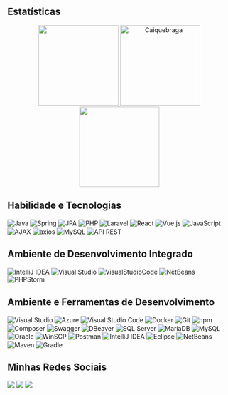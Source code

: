 
## Estatísticas

<div align="center"> <a href="https://github.com/Caiquebraga"> <img height="180em" src="https://github-readme-stats.vercel.app/api?username=Caiquebraga&show_icons=true&theme=blue-green&include_all_commits=true&count_private=true&exclude_repo=repositorio1,repositorio2"/> </a> <a href="https://github.com/Caiquebraga"> <img height="180em" src="https://github-readme-streak-stats.herokuapp.com/?user=Caiquebraga&theme=tokyonight" alt="Caiquebraga" /> </a> <a href="https://github.com/Caiquebraga"> <img height="180em" src="https://github-readme-stats.vercel.app/api/top-langs/?username=Caiquebraga&layout=compact&langs_count=7&theme=blue-green&exclude_repo=repositorio1,repositorio2"/> </a> </div>

## Habilidade e Tecnologias

<div align="left">  
    <img align="center" alt="Java" src="https://img.shields.io/badge/Java-007396?style=for-the-badge&logo=java&logoColor=white">
    <img align="center" alt="Spring" src="https://img.shields.io/badge/Spring-6DB33F?style=for-the-badge&logo=spring&logoColor=white">
    <img align="center" alt="JPA" src="https://img.shields.io/badge/JPA-FF6D00?style=for-the-badge">
    <img align="center" alt="PHP" src="https://img.shields.io/badge/PHP-777BB4?style=for-the-badge&logo=php&logoColor=white">
    <img align="center" alt="Laravel" src="https://img.shields.io/badge/Laravel-FF2D20?style=for-the-badge&logo=laravel&logoColor=white">
    <img align="center" alt="React" src="https://img.shields.io/badge/React-61DAFB?style=for-the-badge&logo=react&logoColor=black">
    <img align="center" alt="Vue.js" src="https://img.shields.io/badge/Vue.js-4FC08D?style=for-the-badge&logo=vue.js&logoColor=white">
    <img align="center" alt="JavaScript" src="https://img.shields.io/badge/JavaScript-F7DF1E?style=for-the-badge&logo=javascript&logoColor=black">
    <img align="center" alt="AJAX" src="https://img.shields.io/badge/AJAX-0082FC?style=for-the-badge&logo=ajax&logoColor=white">
    <img align="center" alt="axios" src="https://img.shields.io/badge/axios-007ACC?style=for-the-badge&logo=axios&logoColor=white">
    <img align="center" alt="MySQL" src="https://img.shields.io/badge/MySQL-4479A1?style=for-the-badge&logo=mysql&logoColor=white">
    <img align="center" alt="API REST" src="https://img.shields.io/badge/API_REST-FF5733?style=for-the-badge">    
</div>

## Ambiente de Desenvolvimento Integrado

<div>
    <img align="center" alt="IntelliJ IDEA" src="https://img.shields.io/badge/IntelliJ%20IDEA-000000?style=for-the-badge&logo=intellij-idea&logoColor=white">
    <img align="center" alt="Visual Studio" src="https://img.shields.io/badge/Visual%20Studio-5C2D91?style=for-the-badge&logo=visual-studio&logoColor=white">
     <img align="center" alt="VisualStudioCode"                                             
src="https://img.shields.io/badge/Visual%20Studio%20Code-0078d7.svg?style=for-the-badge&logo=visual-studio-code&logoColor=white">
    <img align="center" alt="NetBeans"                                                                    
    src="https://img.shields.io/badge/NetBeans-1B6AC6?style=for-the-badge&logo=apache-netbeans-ide&logoColor=white">
    <img align="center" alt="PHPStorm" src="https://img.shields.io/badge/PHPStorm-000000?style=for-the-badge&logo=phpstorm&logoColor=white">
</div>

## Ambiente e Ferramentas de Desenvolvimento 

<div align="left">
     <img align="center" alt="Visual Studio"                                                        
    src="https://img.shields.io/badge/Visual%20Studio-5C2D91?style=for-the-badge&logo=visual-studio&logoColor=white">
    <img align="center" alt="Azure" src="https://img.shields.io/badge/Azure-0089D6?style=for-the-badge&logo=microsoft-azure&logoColor=white">
    <img align="center" alt="Visual Studio Code" src="https://img.shields.io/badge/Visual%20Studio%20Code-0078d7.svg?style=for-the- 
    badge&logo=visual-studio-code&logoColor=white">
    <img align="center" alt="Docker" src="https://img.shields.io/badge/docker-%230db7ed.svg?style=for-the-badge&logo=docker&logoColor=white"> 
    <img align="center" alt="Git" src="https://img.shields.io/badge/git-%23F05033.svg?style=for-the-badge&logo=git&logoColor=white"> 
    <img align="center" alt="npm" src="https://img.shields.io/badge/npm-CB3837?style=for-the-badge&logo=npm&logoColor=white">
    <img align="center" alt="Composer" src="https://img.shields.io/badge/Composer-885630?style=for-the-badge&logo=composer&logoColor=white">
    <img align="center" alt="Swagger" src="https://img.shields.io/badge/Swagger-85EA2D?style=for-the-badge&logo=swagger&logoColor=black">
    <img align="center" alt="DBeaver" src="https://img.shields.io/badge/DBeaver-430098?style=for-the-badge&logo=dbeaver&logoColor=white">
    <img align="center" alt="SQL Server"                                                                
    src="https://img.shields.io/badge/SQL_Server-CC2927?style=for-the-badge&logo=microsoft-sql-server&logoColor=white">
    <img align="center" alt="MariaDB" src="https://img.shields.io/badge/MariaDB-003545?style=for-the-badge&logo=mariadb&logoColor=white">
    <img align="center" alt="MySQL" src="https://img.shields.io/badge/mysql-%2300f.svg?style=for-the-badge&logo=mysql&logoColor=white">
    <img align="center" alt="Oracle" src="https://img.shields.io/badge/Oracle-F80000?style=for-the-badge&logo=oracle&logoColor=white">
    <img align="center" alt="WinSCP" src="https://img.shields.io/badge/WinSCP-167BB6?style=for-the-badge&logo=winscp&logoColor=white">
    <img align="center" alt="Postman" src="https://img.shields.io/badge/Postman-FF6C37?style=for-the-badge&logo=postman&logoColor=white">
    <img align="center" alt="IntelliJ IDEA" src="https://img.shields.io/badge/IntelliJ%20IDEA-000000?style=for-the-badge&logo=intellij-idea&logoColor=white">
    <img align="center" alt="Eclipse" src="https://img.shields.io/badge/Eclipse-2C2255?style=for-the-badge&logo=eclipse&logoColor=white">
    <img align="center" alt="NetBeans" src="https://img.shields.io/badge/NetBeans-1B6AC6?style=for-the-badge&logo=apache-netbeans-ide&logoColor=white">
    <img align="center" alt="Maven" src="https://img.shields.io/badge/Maven-C71A36?style=for-the-badge&logo=apache-maven&logoColor=white">
    <img align="center" alt="Gradle" src="https://img.shields.io/badge/Gradle-02303A?style=for-the-badge&logo=gradle&logoColor=white">
</div>
</div>

## Minhas Redes Sociais

<div align="left">
   <a href="mailto:caiquebsousa@outlook.com"><img                                                                 
src="https://img.shields.io/badge/-Outlook-%230078D4?style=for-the-badge&logo=microsoft-outlook&logoColor=white" target="_blank"></a>
  <a href="https://www.linkedin.com/in/caique-braga-sousa-8b08ab220/" target="_blank"><img src="https://img.shields.io/badge/-LinkedIn-%230077B5?style=for-the-badge&logo=linkedin&logoColor=white" target="_blank"></a>
  <a href="https://wa.me/+5561983419094"><img src="https://img.shields.io/badge/WhatsApp-25D366?style=for-the-badge&logo=whatsapp&logoColor=white" target="_blank"></a>
</div>
